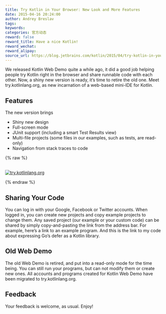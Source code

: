 ```yaml
---
title: Try Kotlin in Your Browser: New Look and More Features
date: 2015-04-16 20:24:00
author: Andrey Breslav
tags:
keywords:
categories: 官方动态
reward: false
reward_title: Have a nice Kotlin!
reward_wechat:
reward_alipay:
source_url: https://blog.jetbrains.com/kotlin/2015/04/try-kotlin-in-your-browser-new-look-and-more-features/
---
```


We released Kotlin Web Demo quite a while ago, it did a good job helping people try Kotlin right in the browser and share runnable code with each other. Now, a shiny new version is ready, it’s time to retire the old one.
Meet try.kotlinlang.org, as new incarnation of a web-based mini-IDE for Kotlin.
## Features

The new version brings

* Shiny new design
* Full-screen mode
* JUnit support (including a smart Test Results view)
* Multi-file projects (some files in our examples, such as tests, are read-only)
* Navigation from stack traces to code


{% raw %}
<p><a href="https://d3nmt5vlzunoa1.cloudfront.net/kotlin/files/2015/04/try.kotlinlang.org_.png"><br/>
<img alt="try.kotlinlang.org" class="alignleft wp-image-2108" data-recalc-dims="1" src="https://i0.wp.com/blog.jetbrains.com/kotlin/files/2015/04/try.kotlinlang.org_.png?w=100%25&amp;ssl=1"/><br/>
</a></p>
{% endraw %}

## Sharing Your Code

You can log in with your Google, Facebook or Twitter accounts. When logged in, you can create new projects and copy example projects to change them.
Any saved project (our example or your custom code) can be shared by simply copy-and-pasting the link from the address bar.
For example, here’s a link to an example program.
And this is the link to my code about expressing Go’s defer as a Kotlin library.
## Old Web Demo

The old Web Demo is retired, and put into a read-only mode for the time being. You can still run your programs, but can not modify them or create new ones.
All accounts and programs created for Kotlin Web Demo have been migrated to try.kotlinlang.org.
## Feedback

Your feedback is welcome, as usual.
Enjoy!
